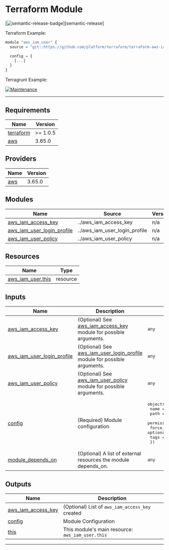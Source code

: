 <!-- BEGIN_TF_DOCS -->
# Terraform Module

[![semantic-release-badge]][semantic-release]

Terraform Example:

  ```js
  module "aws_iam_user" {
    source = "git::https://github.com/platform/terraform/terraform-aws-iam.git//modules/aws_iam_user?ref=v1.7.3"

    config = {
      [...]
    }
  }
  ```

Terragrunt Example:

[![Maintenance](https://img.shields.io/badge/aws_iam_user-blue.svg)](../../tests/aws\_iam\_user)

---

## Requirements

| Name | Version |
|------|---------|
| <a name="requirement_terraform"></a> [terraform](#requirement\_terraform) | >= 1.0.5 |
| <a name="requirement_aws"></a> [aws](#requirement\_aws) | 3.65.0 |

## Providers

| Name | Version |
|------|---------|
| <a name="provider_aws"></a> [aws](#provider\_aws) | 3.65.0 |

## Modules

| Name | Source | Version |
|------|--------|---------|
| <a name="module_aws_iam_access_key"></a> [aws\_iam\_access\_key](#module\_aws\_iam\_access\_key) | ../aws_iam_access_key | n/a |
| <a name="module_aws_iam_user_login_profile"></a> [aws\_iam\_user\_login\_profile](#module\_aws\_iam\_user\_login\_profile) | ../aws_iam_user_login_profile | n/a |
| <a name="module_aws_iam_user_policy"></a> [aws\_iam\_user\_policy](#module\_aws\_iam\_user\_policy) | ../aws_iam_user_policy | n/a |

## Resources

| Name | Type |
|------|------|
| [aws_iam_user.this](https://registry.terraform.io/providers/hashicorp/aws/3.65.0/docs/resources/iam_user) | resource |

## Inputs

| Name | Description | Type | Default | Required |
|------|-------------|------|---------|:--------:|
| <a name="input_aws_iam_access_key"></a> [aws\_iam\_access\_key](#input\_aws\_iam\_access\_key) | (Optional) See [aws\_iam\_access\_key](../aws\_iam\_access\_key/README.md) module for possible arguments. | `any` | `[]` | no |
| <a name="input_aws_iam_user_login_profile"></a> [aws\_iam\_user\_login\_profile](#input\_aws\_iam\_user\_login\_profile) | (Optional) See [aws\_iam\_user\_login\_profile](../aws\_iam\_user\_login\_profile/README.md) module for possible arguments. | `any` | `[]` | no |
| <a name="input_aws_iam_user_policy"></a> [aws\_iam\_user\_policy](#input\_aws\_iam\_user\_policy) | (Optional) See [aws\_iam\_user\_policy](../aws\_iam\_user\_policy/README.md) module for possible arguments. | `any` | `[]` | no |
| <a name="input_config"></a> [config](#input\_config) | (Required) Module configuration | <pre>object({<br>    name                 = string,<br>    path                 = optional(string),<br>    permissions_boundary = optional(string),<br>    force_destroy        = optional(bool),<br>    tags                 = optional(map(string)),<br>  })</pre> | n/a | yes |
| <a name="input_module_depends_on"></a> [module\_depends\_on](#input\_module\_depends\_on) | (Optional) A list of external resources the module depends\_on. | `any` | `[]` | no |

## Outputs

| Name | Description |
|------|-------------|
| <a name="output_aws_iam_access_key"></a> [aws\_iam\_access\_key](#output\_aws\_iam\_access\_key) | (Optional) List of `aws_iam_access_key` created |
| <a name="output_config"></a> [config](#output\_config) | Module Configuration |
| <a name="output_this"></a> [this](#output\_this) | This module's main resource: `aws_iam_user.this` |

---
[semantic-release-badge]: https://img.shields.io/badge/%20%20%F0%9F%93%A6%F0%9F%9A%80-semantic--release-e10079.svg
<!-- END_TF_DOCS -->